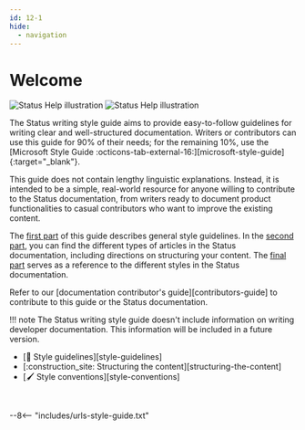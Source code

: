 ```yaml
---
id: 12-1
hide:
  - navigation
---
```


# Welcome

![Status Help illustration](./index/media/12-1-1-light.png#only-light)
![Status Help illustration](./index/media/12-1-1-dark.png#only-dark)

The Status writing style guide aims to provide easy-to-follow guidelines for writing clear and well-structured documentation. Writers or contributors can use this guide for 90% of their needs; for the remaining 10%, use the [Microsoft Style Guide :octicons-tab-external-16:][microsoft-style-guide]{:target="_blank"}.

This guide does not contain lengthy linguistic explanations. Instead, it is intended to be a simple, real-world resource for anyone willing to contribute to the Status documentation, from writers ready to document product functionalities to casual contributors who want to improve the existing content.

The [first part](style-guidelines.md) of this guide describes general style guidelines. In the [second part](./structuring-the-content.md), you can find the different types of articles in the Status documentation, including directions on structuring your content. The [final part](./style-conventions.md) serves as a reference to the different styles in the Status documentation.

Refer to our [documentation contributor's guide][contributors-guide] to contribute to this guide or the Status documentation.

!!! note
    The Status writing style guide doesn't include information on writing developer documentation. This information will be included in a future version.

<div class="grid cards" markdown>

-   [:triangular_ruler: Style guidelines][style-guidelines]
-   [:construction_site: Structuring the content][structuring-the-content]
-   [:paintbrush: Style conventions][style-conventions]

<br>

--8<-- "includes/urls-style-guide.txt"